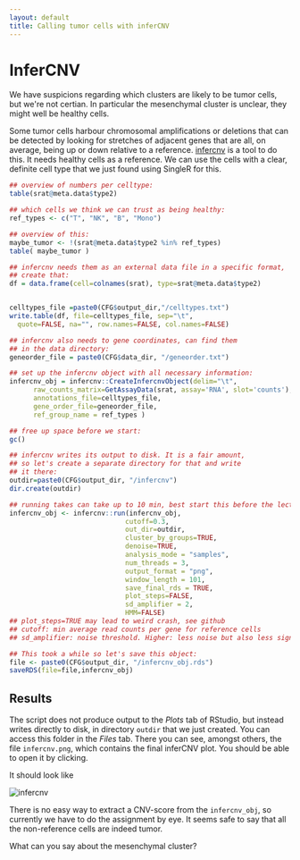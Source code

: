 ```yaml
---
layout: default
title: Calling tumor cells with inferCNV
---
```


<!-- stuff to make Rmarkdown do what we want:  -->


<!-- load complete state from previous lesson -->


# InferCNV

<!--  code for by patient assignment: see prior to 21-Jan-2022 00:17:11 -->

We have suspicions regarding which clusters are likely to be tumor cells, but
we're not certian. In particular the mesenchymal cluster is unclear, they might 
well be healthy cells.

Some tumor cells harbour chromosomal amplifications or deletions that
can be detected by looking for stretches of adjacent genes that are all,
on average, being up or down relative to a
reference. [infercnv](https://github.com/broadinstitute/inferCNV) is a
tool to do this.  It needs healthy cells as a reference. We can use the
cells with a clear, definite cell type that we just found using SingleR for
this.


```r
## overview of numbers per celltype:
table(srat@meta.data$type2)

## which cells we think we can trust as being healthy:
ref_types <- c("T", "NK", "B", "Mono")

## overview of this:
maybe_tumor <- !(srat@meta.data$type2 %in% ref_types)
table( maybe_tumor )

## infercnv needs them as an external data file in a specific format,
## create that:
df = data.frame(cell=colnames(srat), type=srat@meta.data$type2)


celltypes_file =paste0(CFG$output_dir,"/celltypes.txt")
write.table(df, file=celltypes_file, sep="\t", 
  quote=FALSE, na="", row.names=FALSE, col.names=FALSE)

## infercnv also needs to gene coordinates, can find them
## in the data directory:
geneorder_file = paste0(CFG$data_dir, "/geneorder.txt")

## set up the infercnv object with all necessary information:
infercnv_obj = infercnv::CreateInfercnvObject(delim="\t",
      raw_counts_matrix=GetAssayData(srat, assay='RNA', slot='counts'),
      annotations_file=celltypes_file,
      gene_order_file=geneorder_file,
      ref_group_name = ref_types )

## free up space before we start:
gc()

## infercnv writes its output to disk. It is a fair amount,
## so let's create a separate directory for that and write
## it there:
outdir=paste0(CFG$output_dir, "/infercnv")
dir.create(outdir)

## running takes can take up to 10 min, best start this before the lecture:
infercnv_obj <- infercnv::run(infercnv_obj,
                             cutoff=0.3, 
                             out_dir=outdir,
                             cluster_by_groups=TRUE, 
                             denoise=TRUE,
                             analysis_mode = "samples",
                             num_threads = 3,
                             output_format = "png",
                             window_length = 101,
                             save_final_rds = TRUE,
                             plot_steps=FALSE, 
                             sd_amplifier = 2,
                             HMM=FALSE)
## plot_steps=TRUE may lead to weird crash, see github
## cutoff: min average read counts per gene for reference cells
## sd_amplifier: noise threshold. Higher: less noise but also less signal.

## This took a while so let's save this object:
file <- paste0(CFG$output_dir, "/infercnv_obj.rds")
saveRDS(file=file,infercnv_obj)
```


<!-- {r include-cnv-plot, echo = TRUE, out.width="30%" include=FALSE } -->

<!-- following is needed to get the plot into the knitted product as it is external -->



## Results

The script does not produce output to the *Plots* tab of RStudio, but instead
writes directly to disk, in directory `outdir` that we just created. 
You can access this folder in the *Files* tab. There you can see, 
amongst others, the file `infercnv.png`, which contains the final
inferCNV plot.  You should be able to open it by clicking.

It should look like

![infercnv](figure/infercnv.png)

There is no easy way to extract a CNV-score from the `infercnv_obj`, so currently
we have to do the assignment by eye. It seems safe to say that all the 
non-reference cells are indeed tumor. 

<!-- @@@ note: discuss the HLA cluster ( chr6, p21.3, halfway p-arm) 
@@@ mesen has no CNV's, nice.

ESC-2+3 are patient 410;  close together

ESC-6+7 are patient GRN (note the split, prolly artefact)

ESC-0 is patient 'CPU'
-->


What can you say about the mesenchymal cluster?


<!-- lastly, save the complete sesssion for the next time -->


